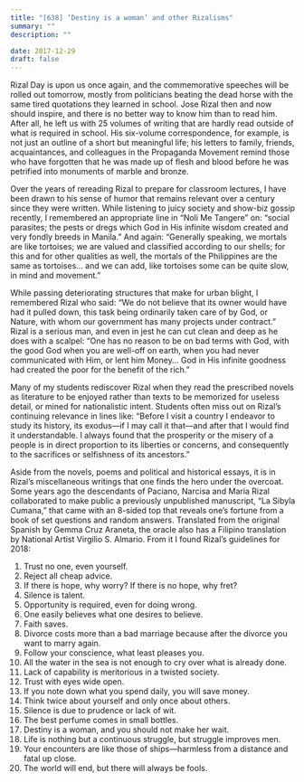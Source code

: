 ```yaml
---
title: "[638] ‘Destiny is a woman’ and other Rizalisms"
summary: ""
description: ""

date: 2017-12-29
draft: false
---
```


Rizal Day is upon us once again, and the commemorative speeches will be rolled out tomorrow, mostly from politicians beating the dead horse with the same tired quotations they learned in school. Jose Rizal then and now should inspire, and there is no better way to know him than to read him. After all, he left us with 25 volumes of writing that are hardly read outside of what is required in school. His six-volume correspondence, for example, is not just an outline of a short but meaningful life; his letters to family, friends, acquaintances, and colleagues in the Propaganda Movement remind those who have forgotten that he was made up of flesh and blood before he was petrified into monuments of marble and bronze.

Over the years of rereading Rizal to prepare for classroom lectures, I have been drawn to his sense of humor that remains relevant over a century since they were written. While listening to juicy society and show-biz gossip recently, I remembered an appropriate line in “Noli Me Tangere” on: “social parasites; the pests or dregs which God in His infinite wisdom created and very fondly breeds in Manila.” And again: “Generally speaking, we mortals are like tortoises; we are valued and classified according to our shells; for this and for other qualities as well, the mortals of the Philippines are the same as tortoises… and we can add, like tortoises some can be quite slow, in mind and movement.”

While passing deteriorating structures that make for urban blight, I remembered Rizal who said: “We do not believe that its owner would have had it pulled down, this task being ordinarily taken care of by God, or Nature, with whom our government has many projects under contract.” Rizal is a serious man, and even in jest he can cut clean and deep as he does with a scalpel: “One has no reason to be on bad terms with God, with the good God when you are well-off on earth, when you had never communicated with Him, or lent him Money… God in His infinite goodness had created the poor for the benefit of the rich.”

Many of my students rediscover Rizal when they read the prescribed novels as literature to be enjoyed rather than texts to be memorized for useless detail, or mined for nationalistic intent. Students often miss out on Rizal’s continuing relevance in lines like: “Before I visit a country I endeavor to study its history, its exodus—if I may call it that—and after that I would find it understandable. I always found that the prosperity or the misery of a people is in direct proportion to its liberties or concerns, and consequently to the sacrifices or selfishness of its ancestors.”

Aside from the novels, poems and political and historical essays, it is in Rizal’s miscellaneous writings that one finds the hero under the overcoat. Some years ago the descendants of Paciano, Narcisa and Maria Rizal collaborated to make public a previously unpublished manuscript, “La Sibyla Cumana,” that came with an 8-sided top that reveals one’s fortune from a book of set questions and random answers. Translated from the original Spanish by Gemma Cruz Araneta, the oracle also has a Filipino translation by National Artist Virgilio S. Almario. From it I found Rizal’s guidelines for 2018:

1. Trust no one, even yourself.
2. Reject all cheap advice.
3. If there is hope, why worry? If there is no hope, why fret?
4. Silence is talent.
5. Opportunity is required, even for doing wrong.
6. One easily believes what one desires to believe.
7. Faith saves.
8. Divorce costs more than a bad marriage because after the divorce you want to marry again.
9. Follow your conscience, what least pleases you.
10. All the water in the sea is not enough to cry over what is already done.
11. Lack of capability is meritorious in a twisted society.
12. Trust with eyes wide open.
13. If you note down what you spend daily, you will save money.
14. Think twice about yourself and only once about others.
15. Silence is due to prudence or lack of wit.
16. The best perfume comes in small bottles.
17. Destiny is a woman, and you should not make her wait.
18. Life is nothing but a continuous struggle, but struggle improves men.
19. Your encounters are like those of ships—harmless from a distance and fatal up close.
20. The world will end, but there will always be fools.
